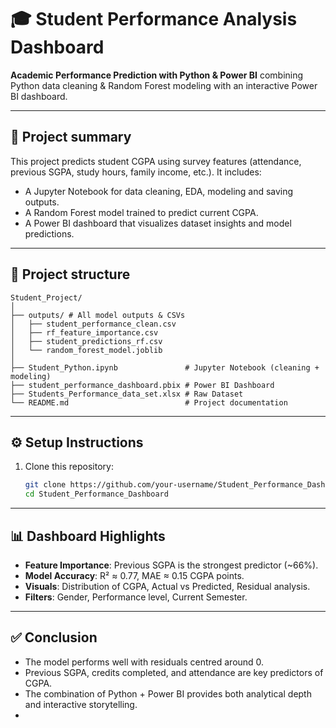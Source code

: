 # 🎓 Student Performance Analysis Dashboard

**Academic Performance Prediction with Python & Power BI** combining Python data cleaning & Random Forest modeling with an interactive Power BI dashboard.

---

## 🔎 Project summary
This project predicts student CGPA using survey features (attendance, previous SGPA, study hours, family income, etc.). It includes:
- A Jupyter Notebook for data cleaning, EDA, modeling and saving outputs.
- A Random Forest model trained to predict current CGPA.
- A Power BI dashboard that visualizes dataset insights and model predictions.

---

## 📁 Project structure

```
Student_Project/
│
├── outputs/ # All model outputs & CSVs
│   ├── student_performance_clean.csv
│   ├── rf_feature_importance.csv
│   ├── student_predictions_rf.csv
│   └── random_forest_model.joblib
│
├── Student_Python.ipynb               # Jupyter Notebook (cleaning + modeling)
├── student_performance_dashboard.pbix # Power BI Dashboard
├── Students_Performance_data_set.xlsx # Raw Dataset
└── README.md                          # Project documentation
```

---

## ⚙️ Setup Instructions
1. Clone this repository:
   ```bash
   git clone https://github.com/your-username/Student_Performance_Dashboard.git
   cd Student_Performance_Dashboard
   ```

---

## 📊 Dashboard Highlights

* **Feature Importance**: Previous SGPA is the strongest predictor (~66%).
* **Model Accuracy**: R² ≈ 0.77, MAE ≈ 0.15 CGPA points.
* **Visuals**: Distribution of CGPA, Actual vs Predicted, Residual analysis.
* **Filters**: Gender, Performance level, Current Semester.

---

## ✅ Conclusion

* The model performs well with residuals centred around 0.
* Previous SGPA, credits completed, and attendance are key predictors of CGPA.
* The combination of Python + Power BI provides both analytical depth and interactive storytelling.
* 
